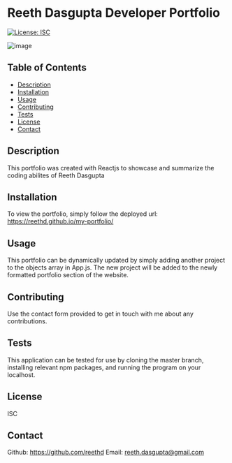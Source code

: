 
  # Reeth Dasgupta Developer Portfolio
  [![License: ISC](https://img.shields.io/badge/License-ISC-blue.svg)](https://opensource.org/licenses/ISC)
  
  ![image](https://user-images.githubusercontent.com/115037176/228909574-667265ed-0bf1-4e0b-9cb2-a9cbafbe85d0.png)


  ## Table of Contents
  - [Description](#description)
  - [Installation](#installation)
  - [Usage](#usage)
  - [Contributing](#contributing)
  - [Tests](#tests) 
  - [License](#license)
  - [Contact](#contact)

  ## Description
  This portfolio was created with Reactjs to showcase and summarize the coding abilites of Reeth Dasgupta

  ## Installation
  To view the portfolio, simply follow the deployed url: https://reethd.github.io/my-portfolio/

  ## Usage
  This portfolio can be dynamically updated by simply adding another project to the objects array in App.js. The new project will be added to the newly formatted portfolio section of the website.

  ## Contributing
  Use the contact form provided to get in touch with me about any contributions.

  ## Tests
  This application can be tested for use by cloning the master branch, installing relevant npm packages, and running the program on your localhost. 

  ## License
  ISC

  ## Contact
  Github: https://github.com/reethd
  Email: reeth.dasgupta@gmail.com

